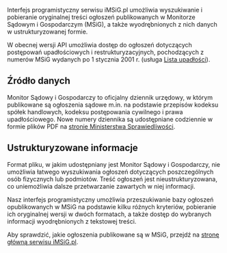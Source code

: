Interfejs programistyczny serwisu iMSiG.pl umożliwia wyszukiwanie i pobieranie
oryginalnej treści ogłoszeń publikowanych w Monitorze Sądowym i Gospodarczym (MSiG),
a także wyodrębnionych z nich danych w ustrukturyzowanej formie.

W obecnej wersji API umożliwia dostęp do ogłoszeń dotyczących postępowań upadłościowych
i restrukturyzacyjnych, pochodzących z numerów MSiG wydanych po 1 stycznia 2001 r.
(usługa [Lista upadłości](https://www.imsig.pl/lista-upadlosci)).


## Źródło danych
Monitor Sądowy i Gospodarczy to oficjalny dziennik urzędowy, w którym publikowane
są ogłoszenia sądowe m.in. na podstawie przepisów kodeksu spółek handlowych, kodeksu
postępowania cywilnego i prawa upadłościowego. Nowe numery dziennika są udostępniane
codziennie w formie plików PDF na [stronie Ministerstwa Sprawiedliwości](https://ems.ms.gov.pl/msig/przegladaniemonitorow).


## Ustrukturyzowane informacje
Format pliku, w jakim udostępniany jest Monitor Sądowy i Gospodarczy, nie umożliwia
łatwego wyszukiwania ogłoszeń dotyczących poszczególnych osób fizycznych lub podmiotów.
Treść ogłoszeń jest nieustrukturyzowana, co uniemożliwia dalsze przetwarzanie zawartych
w niej informacji.

Nasz interfejs programistyczny umożliwia przeszukiwanie bazy ogłoszeń opublikowanych
w MSiG na podstawie kilku różnych kryteriów, pobieranie ich oryginalnej wersji w dwóch
formatach, a także dostęp do wybranych informacji wyodrębnionych z tekstowej treści.

Aby sprawdzić, jakie ogłoszenia publikowane są w MSiG, przejdź na [stronę główną serwisu iMSiG.pl](
https://www.imsig.pl).
